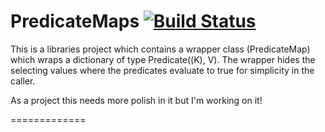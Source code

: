 PredicateMaps
[![Build Status](https://travis-ci.org/Patypus/PredicateMaps.svg?branch=master)](https://travis-ci.org/Patypus/PredicateMaps)
=============
This is a libraries project which contains a wrapper class (PredicateMap) which wraps a dictionary of type Predicate((K), V). The wrapper hides the selecting values where the predicates evaluate to true for simplicity in the caller.

As a project this needs more polish in it but I'm working on it!

=============


